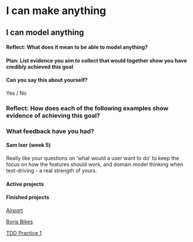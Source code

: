 # I can make anything

## I can model anything

#### Reflect: What does it mean to be able to model anything?




#### Plan: List evidence you aim to collect that would together show you have credibly achieved this goal




#### Can you say this about yourself? 

Yes / No


### Reflect: How does each of the following examples show evidence of achieving this goal?




### What feedback have you had?

#### Sam Ixer (week 5)

Really like your questions on 'what would a user want to do' to keep the focus on how the features should work, and domain model thinking when test-driving - a real strength of yours.



#### Active projects



#### Finished projects

[Airport]()

[Boris Bikes]()

[TDD Practice 1]()
